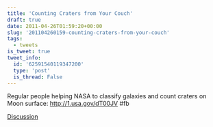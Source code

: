 ```yaml
---
title: 'Counting Craters from Your Couch'
draft: true
date: 2011-04-26T01:59:20+00:00
slug: '201104260159-counting-craters-from-your-couch'
tags:
  - tweets
is_tweet: true
tweet_info:
  id: '62591540119347200'
  type: 'post'
  is_thread: False
---
```




Regular people helping NASA to classify galaxies and count craters on Moon surface: http://1.usa.gov/dT00JV #fb

[Discussion](https://x.com/sytelus/status/62591540119347200)
